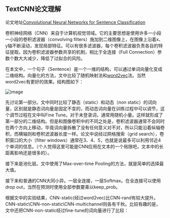 ## TextCNN论文理解

论文地址[Convolutional Neural Networks for Sentence Classification](https://arxiv.org/pdf/1408.5882v2.pdf)

卷积神经网络（CNN）来自于计算机视觉领域。它的主要思想是使用许多一小段一小段的卷积滤波器（convolving filters）施加到二维图像上，在图像上沿着x、y轴不断滚动，发现局部特征。可以有很多滤波器，每个卷积滤波器负责各自的特征提取。因为卷积滤波器参数共享的机制，相比于全连接（Full Connection）参数个数大大减少，降低了过拟合的风险。

在本文中，一个句子（Sentence）是一个一维的结构，可以通过单词向量化变成二维结构。向量化的方法，文中比较了随机映射法和[word2vec](https://arxiv.org/pdf/1301.3781.pdf)法。当然word2vec有更好的效果。结构图如下：

![image](https://userno666.github.io/paper%20learn/2018-06-23%2014-06-32屏幕截图.png)

先讨论第一部分。文中同时比较了静态（static）和动态（non static）的词向量，区别就是静态词向量是固定不变的，而动态词向量在训练过程中可以调节，这个调节过程在文中叫Fine Tune。对于未登录词，通常用随机小量。这样就形成了第一部分的二维结构。但是和图像卷积中的不同之处是，卷积滤波器通常不会同时在两个方向上移动，毕竟词向量拆散了没有任何意义对不对，所以只能沿着纵轴卷积，而横轴则和卷积滤波器长度一样。论文中说经过网格搜索（grid search），卷积窗口的大小（filter windows）通常在3、4、5，也就是说最多可以利用邻近4个单词的信息。（个人觉得这里可能是CNN应用在文本的一个局限吧，文本中的长距离影响还是很多的）。

接下来是池化层。文中使用了Max-over-time Pooling的方法，就是简单的选择最大值。

接下来和普通的CNN大同小异。一层全连接，一层Softmax。在全连接可以使用drop out，当然在预测时使用全部参数要乘以keep_prob。

根据文中的实验结果，CNN-static(经过word2vec)比CNN-rand有较大提升。CNN-static\CNN-non-static\CNN-multichannel则各有千秋。比较有趣的是，文中还把CNN-non-static经过fine-tune的词向量进行了比较：
